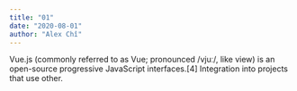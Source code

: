 ```yaml
---
title: "01"
date: "2020-08-01"
author: "Alex Chî"
---
```

Vue.js (commonly referred to as Vue; pronounced /vjuː/, like view)
is an open-source progressive JavaScript interfaces.[4] Integration
into projects that use other.